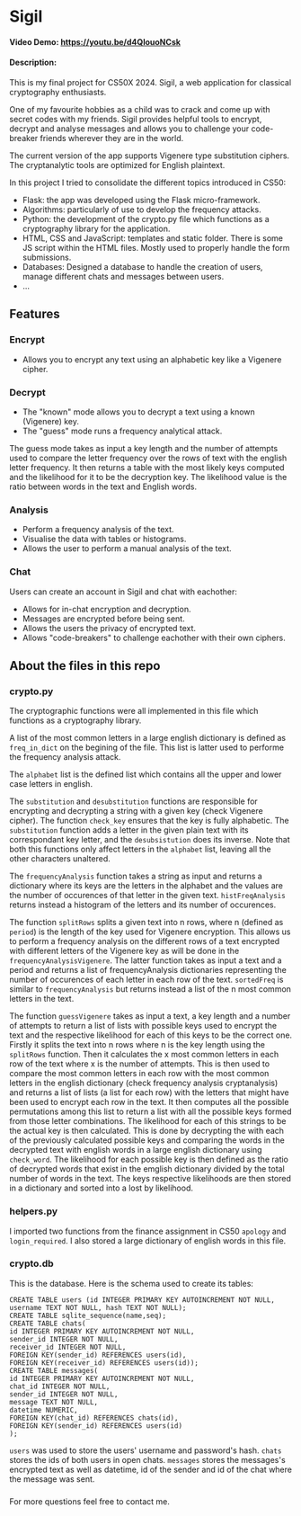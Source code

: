 # Sigil
#### Video Demo:  <https://youtu.be/d4QlouoNCsk>
#### Description:

This is my final project for CS50X 2024. Sigil, a web application for classical cryptography enthusiasts.

One of my favourite hobbies as a child was to crack and come up with secret codes with my friends. Sigil provides helpful tools to encrypt, decrypt and analyse messages and allows you to challenge your code-breaker friends wherever they are in the world.

The current version of the app supports Vigenere type substitution ciphers. The cryptanalytic tools are optimized for English plaintext.

In this project I tried to consolidate the different topics introduced in CS50:
- Flask: the app was developed using the Flask micro-framework.
- Algorithms: particularly of use to develop the frequency attacks.
- Python: the development of the crypto.py file which functions as a cryptography library for the application.
- HTML, CSS and JavaScript: templates and static folder. There is some JS script within the HTML files. Mostly used to properly handle the form submissions.
- Databases: Designed a database to handle the creation of users, manage different chats and messages between users.
- ...

## Features

### Encrypt
- Allows you to encrypt any text using an alphabetic key like a Vigenere cipher.

### Decrypt
- The "known" mode allows you to decrypt a text using a known (Vigenere) key.
- The "guess" mode runs a frequency analytical attack.

 The guess mode takes as input a key length and the number of attempts used to compare the letter frequency over the rows of text with the english letter frequency. It then returns a table with the most likely keys computed and the likelihood for it to be the decryption key.
 The likelihood value is the ratio between words in the text and English words.

### Analysis
- Perform a frequency analysis of the text.
- Visualise the data with tables or histograms.
- Allows the user to perform a manual analysis of the text.

### Chat
Users can create an account in Sigil and chat with eachother:
- Allows for in-chat encryption and decryption.
- Messages are encrypted before being sent.
- Allows the users the privacy of encrypted text. 
- Allows "code-breakers" to challenge eachother with their own ciphers.


## About the files in this repo

### crypto.py

The cryptographic functions were all implemented in this file which functions as a cryptography library.

A list of the most common letters in a large english dictionary is defined as `freq_in_dict` on the begining of the file. This list is latter used to performe the frequency analysis attack.

The `alphabet` list is the defined list which contains all the upper and lower case letters in english. 

The `substitution` and `desubstitution` functions are responsible for encrypting and decrypting a string with a given key (check Vigenere cipher). The function `check_key` ensures that the key is fully alphabetic. The `substitution` function adds a letter in the given plain text with its correspondant key letter, and the `desubsistution` does its inverse. Note that both this functions only affect letters in the `alphabet` list, leaving all the other characters unaltered.

The `frequencyAnalysis` function takes a string as input and returns a dictionary where its keys are the letters in the alphabet and the values are the number of occurences of that letter in the given text. `histFreqAnalysis` returns instead a histogram of the letters and its number of occurences.

The function `splitRows` splits a given text into n rows, where n (defined as `period`) is the length of the key used for Vigenere encryption. This allows us to perform a frequency analysis on the different rows of a text encrypted with different letters of the Vigenere key as will be done in the `frequencyAnalysisVigenere`. The latter function takes as input a text and a period and returns a list of frequencyAnalysis dictionaries representing the number of occurences of each letter in each row of the text. `sortedFreq` is similar to `frequencyAnalysis` but returns instead a list of the n most common letters in the text.

The function `guessVigenere` takes as input a text, a key length and a number of attempts to return a list of lists with possible keys used to encrypt the text and the respective likelihood for each of this keys to be the correct one.
Firstly it splits the text into n rows where n is the key length using the `splitRows` function. Then it calculates the x most common letters in each row of the text where x is the number of attempts. 
This is then used to compare the most common letters in each row with the most common letters in the english dictionary (check frequency analysis cryptanalysis) and returns a list of lists (a list for each row) with the letters that might have been used to encrypt each row in the text. It then computes all the possible permutations among this list to return a list with all the possible keys formed from those letter combinations.
The likelihood for each of this strings to be the actual key is then calculated. This is done by decrypting the with each of the previously calculated possible keys and comparing the words in the decrypted text with english words in a large english dictionary using `check_word`. The likelihood for each possible key is then defined as the ratio of decrypted words that exist in the emglish dictionary divided by the total number of words in the text. The keys respective likelihoods are then stored in a dictionary and sorted into a lost by likelihood.


### helpers.py

I imported two functions from the finance assignment in CS50 `apology` and `login_required`. I also stored a large dictionary of english words in this file.

### crypto.db
This is the database.
Here is the schema used to create its tables:

```
CREATE TABLE users (id INTEGER PRIMARY KEY AUTOINCREMENT NOT NULL, username TEXT NOT NULL, hash TEXT NOT NULL);
CREATE TABLE sqlite_sequence(name,seq);
CREATE TABLE chats(
id INTEGER PRIMARY KEY AUTOINCREMENT NOT NULL,
sender_id INTEGER NOT NULL,
receiver_id INTEGER NOT NULL,
FOREIGN KEY(sender_id) REFERENCES users(id),
FOREIGN KEY(receiver_id) REFERENCES users(id));
CREATE TABLE messages(
id INTEGER PRIMARY KEY AUTOINCREMENT NOT NULL,
chat_id INTEGER NOT NULL,
sender_id INTEGER NOT NULL,
message TEXT NOT NULL,
datetime NUMERIC,
FOREIGN KEY(chat_id) REFERENCES chats(id),
FOREIGN KEY(sender_id) REFERENCES users(id)
);
```

`users` was used to store the users' username and password's hash.
`chats` stores the ids of both users in open chats.
`messages` stores the messages's encrypted text as well as datetime, id of the sender and id of the chat where the message was sent.

###
For more questions feel free to contact me.
